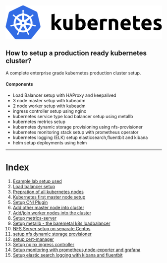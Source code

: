![Kubernetes](images/k8slogo.png)
## How to setup a production ready kubernetes cluster?

A complete enterprise grade kubernetes production cluster setup.

#### Components

* Load Balancer setup with HAProxy and keepalived
* 3 node master setup with kubeadm
* 2 node worker setup with kubeadm
* ingress controller setup using nginx
* kubernetes service type load balancer setup using metallb
* kubernetes metrics setup
* kubernetes dynamic storage provisioning using nfs-provisioner
* kubernetes monitoring stack setup with prometheus operator
* kubernetes logging (ELK) setup elasticsearch,fluentbit and kibana
* helm setup deployments using helm
---
# Index

1. [Example lab setup used](setup-used.md)
1. [Load balancer setup](lb-setup.md)
1. [Prepration of all kubernetes nodes](prepare-nodes.md)
1. [Kubernetes first master node setup](first-master.md)
1. [Setup CNI Plugin](setup-cni.md)
1. [Add other master node into cluster](add-master.md)
1. [Add/join worker nodes into the cluster](add-workers.md)
1. [Setup metrics-server](add-metrics.md)
1. [Setup metallb - the baremetal k8s loadbalancer](add-metallb.md)
1. [NFS Server setup on separate Centos](nfs-server.md)
1. [setup nfs dynamic storage provisioner](nfs-provisioner.md)
1. [setup cert-manager](cert-manager.md)
1. [Setup nginx ingress controller](nginx-ingress.md)
1. [Setup monitoring with prometheus,node-exporter and grafana](setup-monitoring.md)
1. [Setup elastic search logging with kibana and fluentbit](setup-logging.md)
